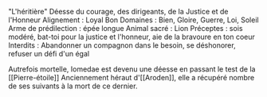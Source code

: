 "L'héritière"
Déesse du courage, des dirigeants, de la Justice et de l'Honneur
Alignement : Loyal Bon
Domaines : Bien, Gloire, Guerre, Loi, Soleil
Arme de prédilection : épée longue
Animal sacré : Lion
Préceptes : sois modéré, bat-toi pour la justice et l'honneur, aie de la bravoure en ton coeur
Interdits : Abandonner un compagnon dans le besoin, se déshonorer, refuser un défi d'un égal

Autrefois mortelle, Iomedae est devenu une déesse en passant le test de la [[Pierre-étoile]]
Anciennement héraut d'[[Aroden]], elle a récupéré nombre de ses suivants à la mort de ce dernier.